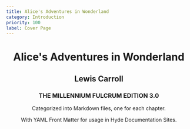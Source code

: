 ```yaml
---
title: Alice's Adventures in Wonderland
category: Introduction
priority: 100
label: Cover Page
---
```


<h1 align="center" class="mb-0">Alice's Adventures in Wonderland</h1>
<h2 align="center" class="mt-4">Lewis Carroll</h2>
<h3 align="center">THE MILLENNIUM FULCRUM EDITION 3.0</h3>

<p align="center" class="lead mt-4 mb-0">
Categorized into Markdown files, one for each chapter.
</p>
<p align="center" class="mt-2">
With YAML Front Matter for usage in Hyde Documentation Sites.
</p>


